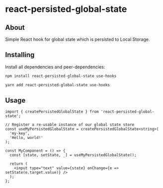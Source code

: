 # react-persisted-global-state

## About

Simple React hook for global state which is persisted to Local Storage.

## Installing

Install all dependencies and peer-dependencies:

```bash
npm install react-persisted-global-state use-hooks

yarn add react-persisted-global-state use-hooks
```

## Usage

```tsx
import { createPersistedGlobalState } from 'react-persisted-global-state';

// Register a re-usable instance of our global state store
const useMyPersistedGlobalState = createPersistedGlobalState<string>(
  'my-key',
  'Hello, world!'
);

const MyComponent = () => {
  const [state, setState, _] = useMyPersistedGlobalState();

  return (
    <input type="text" value={state} onChange={e => setState(e.target.value)} />
  );
};
```
